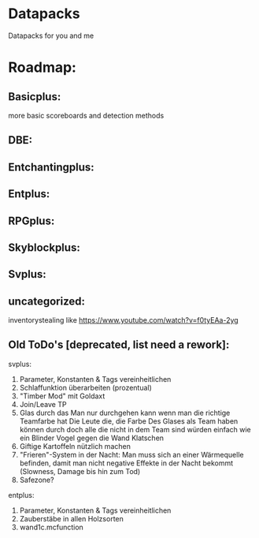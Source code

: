 # Datapacks
Datapacks for you and me



# Roadmap:

## Basicplus:
more basic scoreboards and detection methods

## DBE:

## Entchantingplus:

## Entplus:

## RPGplus:

## Skyblockplus:

## Svplus:

## uncategorized:
inventorystealing like https://www.youtube.com/watch?v=f0tyEAa-2yg

## Old ToDo's [deprecated, list need a rework]:

svplus:
1. Parameter, Konstanten & Tags vereinheitlichen
2. Schlaffunktion überarbeiten (prozentual)
3. "Timber Mod" mit Goldaxt
4. Join/Leave TP
5. Glas durch das Man nur durchgehen kann wenn man die richtige Teamfarbe hat
Die Leute die, die Farbe Des Glases als Team haben können durch doch alle die nicht in dem Team sind würden einfach wie ein Blinder Vogel gegen die Wand Klatschen
6. Giftige Kartoffeln nützlich machen
7. "Frieren"-System in der Nacht:
Man muss sich an einer Wärmequelle befinden, damit man nicht negative Effekte in der Nacht bekommt (Slowness, Damage bis hin zum Tod)
8. Safezone?

entplus:
1. Parameter, Konstanten & Tags vereinheitlichen
2. Zauberstäbe in allen Holzsorten
3. wand1c.mcfunction
